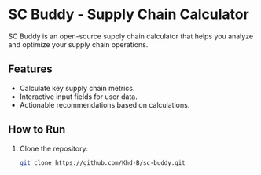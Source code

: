 # SC Buddy - Supply Chain Calculator

SC Buddy is an open-source supply chain calculator that helps you analyze and optimize your supply chain operations.

## Features
- Calculate key supply chain metrics.
- Interactive input fields for user data.
- Actionable recommendations based on calculations.

## How to Run
1. Clone the repository:
   ```bash
   git clone https://github.com/Khd-B/sc-buddy.git
